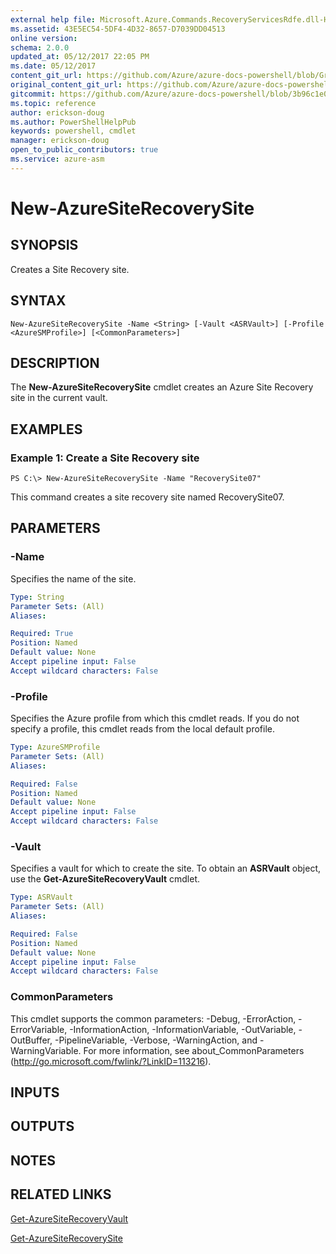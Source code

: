 ```yaml
---
external help file: Microsoft.Azure.Commands.RecoveryServicesRdfe.dll-Help.xml
ms.assetid: 43E5EC54-5DF4-4D32-8657-D7039DD04513
online version:
schema: 2.0.0
updated_at: 05/12/2017 22:05 PM
ms.date: 05/12/2017
content_git_url: https://github.com/Azure/azure-docs-powershell/blob/Graham71298/azureps-cmdlets-docs/ServiceManagement/Azure/v4.0.0/New-AzureSiteRecoverySite.md
original_content_git_url: https://github.com/Azure/azure-docs-powershell/blob/Graham71298/azureps-cmdlets-docs/ServiceManagement/Azure/v4.0.0/New-AzureSiteRecoverySite.md
gitcommit: https://github.com/Azure/azure-docs-powershell/blob/3b96c1e0b28fc56dfbf6de55728d5478e0d02def
ms.topic: reference
author: erickson-doug
ms.author: PowerShellHelpPub
keywords: powershell, cmdlet
manager: erickson-doug
open_to_public_contributors: true
ms.service: azure-asm
---
```


# New-AzureSiteRecoverySite

## SYNOPSIS
Creates a Site Recovery site.

## SYNTAX

```
New-AzureSiteRecoverySite -Name <String> [-Vault <ASRVault>] [-Profile <AzureSMProfile>] [<CommonParameters>]
```

## DESCRIPTION
The **New-AzureSiteRecoverySite** cmdlet creates an Azure Site Recovery site in the current vault.

## EXAMPLES

### Example 1: Create a Site Recovery site
```
PS C:\> New-AzureSiteRecoverySite -Name "RecoverySite07"
```

This command creates a site recovery site named RecoverySite07.

## PARAMETERS

### -Name
Specifies the name of the site.

```yaml
Type: String
Parameter Sets: (All)
Aliases: 

Required: True
Position: Named
Default value: None
Accept pipeline input: False
Accept wildcard characters: False
```

### -Profile
Specifies the Azure profile from which this cmdlet reads.
If you do not specify a profile, this cmdlet reads from the local default profile.

```yaml
Type: AzureSMProfile
Parameter Sets: (All)
Aliases: 

Required: False
Position: Named
Default value: None
Accept pipeline input: False
Accept wildcard characters: False
```

### -Vault
Specifies a vault for which to create the site.
To obtain an **ASRVault** object, use the **Get-AzureSiteRecoveryVault** cmdlet.

```yaml
Type: ASRVault
Parameter Sets: (All)
Aliases: 

Required: False
Position: Named
Default value: None
Accept pipeline input: False
Accept wildcard characters: False
```

### CommonParameters
This cmdlet supports the common parameters: -Debug, -ErrorAction, -ErrorVariable, -InformationAction, -InformationVariable, -OutVariable, -OutBuffer, -PipelineVariable, -Verbose, -WarningAction, and -WarningVariable. For more information, see about_CommonParameters (http://go.microsoft.com/fwlink/?LinkID=113216).

## INPUTS

## OUTPUTS

## NOTES

## RELATED LINKS

[Get-AzureSiteRecoveryVault](./Get-AzureSiteRecoveryVault.md)

[Get-AzureSiteRecoverySite](./Get-AzureSiteRecoverySite.md)


